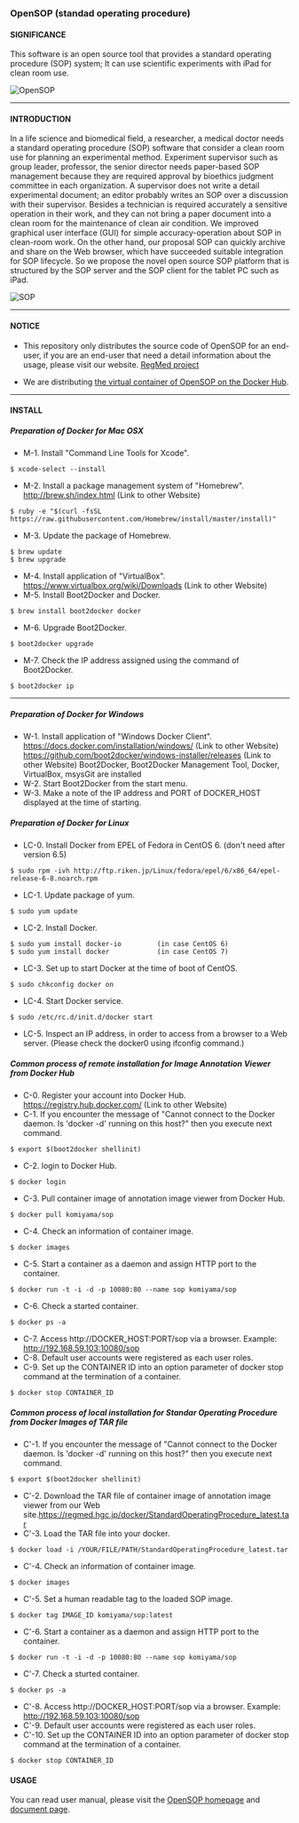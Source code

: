 ### OpenSOP (standad operating procedure)

#### SIGNIFICANCE

This software is an open source tool that provides a standard operating procedure (SOP)  system; It can use scientific experiments with iPad for clean room use.

![OpenSOP](https://regmed.hgc.jp/sop_manual/images/image25.png "OpenSOP")

---

#### INTRODUCTION
In a life science and biomedical field, a researcher, a medical doctor needs a standard operating procedure (SOP) software that consider a clean room use for planning an experimental method. Experiment supervisor such as group leader, professor, the senior director needs paper-based SOP management because they are required approval by bioethics judgment​ committee in each organization. A supervisor does not write a detail experimental document; an editor probably writes an SOP over a discussion with their supervisor. Besides a technician is required accurately a sensitive operation in their work, and they can not bring a paper document into a clean room for the maintenance of clean air condition. We improved graphical user interface (GUI) for simple accuracy-operation about SOP in clean-room work. On the other hand, our proposal SOP can quickly archive and share on the Web browser, which have succeeded suitable integration for SOP lifecycle. So we propose the novel open source SOP platform that is structured by the SOP server and the SOP client for the tablet PC such as iPad.

![SOP](https://regmed.hgc.jp/sop_manual/images/image27.png "OpenSOP")

---

#### NOTICE
* This repository only distributes the source code of OpenSOP for an end-user, if you are an end-user that need a detail information about the usage, please visit our website.
[RegMed project](http://regmed.hgc.jp)

* We are distributing [the virtual container of OpenSOP on the Docker Hub](https://hub.docker.com/r/komiyama/sop/).

---

#### INSTALL

##### Preparation of Docker for Mac OSX

* M-1. Install "Command Line Tools for Xcode".
```
$ xcode-select --install
```
* M-2. Install a package management system of "Homebrew".
http://brew.sh/index.html (Link to other Website)
```
$ ruby -e "$(curl -fsSL https://raw.githubusercontent.com/Homebrew/install/master/install)"
```
* M-3. Update the package of Homebrew. 
```
$ brew update
$ brew upgrade
```
* M-4. Install application of "VirtualBox". https://www.virtualbox.org/wiki/Downloads (Link to other Website)
* M-5. Install Boot2Docker and Docker.
```
$ brew install boot2docker docker
```
* M-6. Upgrade Boot2Docker.
```
$ boot2docker upgrade
```
* M-7. Check the IP address assigned using the command of Boot2Docker.
```
$ boot2docker ip
```

---

##### Preparation of Docker for Windows
* W-1. Install application of "Windows Docker Client".
https://docs.docker.com/installation/windows/ (Link to other Website)
https://github.com/boot2docker/windows-installer/releases (Link to other Website)
Boot2Docker, Boot2Docker Management Tool, Docker, VirtualBox, msysGit are installed
* W-2. Start Boot2Docker from the start menu.
* W-3. Make a note of the IP address and PORT of DOCKER_HOST displayed at the time of starting. 


##### Preparation of Docker for Linux
* LC-0. Install Docker from EPEL of Fedora in CentOS 6. (don't need after version 6.5) 
```
$ sudo rpm -ivh http://ftp.riken.jp/Linux/fedora/epel/6/x86_64/epel-release-6-8.noarch.rpm
```
* LC-1. Update package of yum.
```
$ sudo yum update
```
* LC-2. Install Docker.
```
$ sudo yum install docker-io         (in case CentOS 6)
$ sudo yum install docker            (in case CentOS 7)
```
* LC-3. Set up to start Docker at the time of boot of CentOS. 
```
$ sudo chkconfig docker on
```
* LC-4. Start Docker service.
```
$ sudo /etc/rc.d/init.d/docker start
```
* LC-5. Inspect an IP address, in order to access from a browser to a Web server. (Please check the docker0 using ifconfig command.)

##### Common process of remote installation for Image Annotation Viewer from Docker Hub
* C-0. Register your account into Docker Hub.
https://registry.hub.docker.com/ (Link to other Website)
* C-1. If you encounter the message of "Cannot connect to the Docker daemon. Is 'docker -d' running on this host?" then you execute next command.
```
$ export $(boot2docker shellinit)
```
* C-2. login to Docker Hub.
```
$ docker login
```
* C-3. Pull container image of annotation image viewer from Docker Hub.
```
$ docker pull komiyama/sop
```
* C-4. Check an information of container image.
```
$ docker images
```
* C-5. Start a container as a daemon and assign HTTP port to the container.
```
$ docker run -t -i -d -p 10080:80 --name sop komiyama/sop
```
* C-6. Check a started container.
```
$ docker ps -a
```
* C-7. Access http://DOCKER_HOST:PORT/sop via a browser. 
Example: http://192.168.59.103:10080/sop
* C-8. Default user accounts were registered as each user roles. 
* C-9. Set up the CONTAINER ID into an option parameter of docker stop command at the termination of a container.
```
$ docker stop CONTAINER_ID
```


##### Common process of local installation for Standar Operating Procedure from Docker Images of TAR file
* C'-1. If you encounter the message of "Cannot connect to the Docker daemon. Is 'docker -d' running on this host?" then you execute next command.
```
$ export $(boot2docker shellinit)
```
* C'-2. Download the TAR file of container image of annotation image viewer from our Web site.https://regmed.hgc.jp/docker/StandardOperatingProcedure_latest.tar
* C'-3. Load the TAR file into your docker.
```
$ docker load -i /YOUR/FILE/PATH/StandardOperatingProcedure_latest.tar
```
* C'-4. Check an information of container image.
```
$ docker images
```
* C'-5. Set a human readable tag to the loaded SOP image.
```
$ docker tag IMAGE_ID komiyama/sop:latest
```
* C'-6. Start a container as a daemon and assign HTTP port to the container.
```
$ docker run -t -i -d -p 10080:80 --name sop komiyama/sop
```
* C'-7. Check a sturted container.
```
$ docker ps -a
```
* C'-8. Access http://DOCKER_HOST:PORT/sop via a browser. 
Example: http://192.168.59.103:10080/sop
* C'-9. Default user accounts were registered as each user roles. 
* C'-10. Set up the CONTAINER ID into an option parameter of docker stop command at the termination of a container.
```
$ docker stop CONTAINER_ID
```

#### USAGE
You can read user manual, please visit the [OpenSOP homepage](https://regmed.hgc.jp/sop.html) and [document page](https://regmed.hgc.jp/sop_manual/sop_manual.html).

